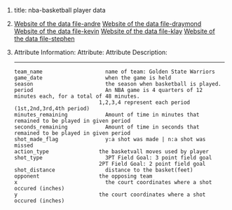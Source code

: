 1. title: nba-basketball player data

2. [Website of the data file-andre](https://github.com/ucb-stat133/stat133-spring-2018/blob/master/data/andre-iguodala.csv)
   [Website of the data file-draymond](https://github.com/ucb-stat133/stat133-spring-2018/blob/master/data/draymond-green.csv)
   [Website of the data file-kevin](https://github.com/ucb-stat133/stat133-spring-2018/blob/master/data/kevin-durant.csv)
   [Website of the data file-klay](https://github.com/ucb-stat133/stat133-spring-2018/blob/master/data/klay-thompson.csv)
   [Website of the data file-stephen](https://github.com/ucb-stat133/stat133-spring-2018/blob/master/data/stephen-curry.csv)
   
3. Attribute Information: 
       Attribute:                Attribute Description:
     ------------------        -----------------------------------------------
       team_name	                name of team: Golden State Warriors
       game_date	                when the game is held
       season	                    the season when basketball is played.
       period	                    An NBA game is 4 quarters of 12 minutes each, for a total of 48 minutes.
                                  1,2,3,4 represent each period (1st,2nd,3rd,4th period)
       minutes_remaining	        Amount of time in minutes that remained to be played in given period
       seconds_remaining	        Amount of time in seconds that remained to be played in given period
       shot_made_flag	            y:a shot was made | n:a shot was missed
       action_type	              the basketvall moves used by player
       shot_type	                3PT Field Goal: 3 point field goal
                                  2PT Field Goal: 2 point field goal
       shot_distance	            distance to the basket(feet)
       opponent	                  the opposing team
       x	                        the court coordinates where a shot occured (inches)
       y                          the court coordinates where a shot occured (inches)
       

